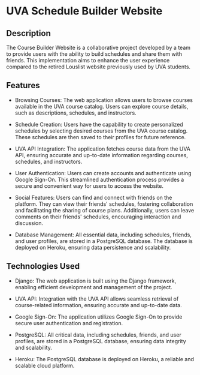 # UVA Schedule Builder Website

## Description

The Course Builder Website is a collaborative project developed by a team to provide users with the ability to build schedules and share them with friends. This implementation aims to enhance the user experience compared to the retired Louslist website previously used by UVA students.

## Features

- Browsing Courses: The web application allows users to browse courses available in the UVA course catalog. Users can explore course details, such as descriptions, schedules, and instructors.

- Schedule Creation: Users have the capability to create personalized schedules by selecting desired courses from the UVA course catalog. These schedules are then saved to their profiles for future reference.

- UVA API Integration: The application fetches course data from the UVA API, ensuring accurate and up-to-date information regarding courses, schedules, and instructors.

- User Authentication: Users can create accounts and authenticate using Google Sign-On. This streamlined authentication process provides a secure and convenient way for users to access the website.

- Social Features: Users can find and connect with friends on the platform. They can view their friends' schedules, fostering collaboration and facilitating the sharing of course plans. Additionally, users can leave comments on their friends' schedules, encouraging interaction and discussion.

- Database Management: All essential data, including schedules, friends, and user profiles, are stored in a PostgreSQL database. The database is deployed on Heroku, ensuring data persistence and scalability.

## Technologies Used

- Django: The web application is built using the Django framework, enabling efficient development and management of the project.

- UVA API: Integration with the UVA API allows seamless retrieval of course-related information, ensuring accurate and up-to-date data.

- Google Sign-On: The application utilizes Google Sign-On to provide secure user authentication and registration.

- PostgreSQL: All critical data, including schedules, friends, and user profiles, are stored in a PostgreSQL database, ensuring data integrity and scalability.

- Heroku: The PostgreSQL database is deployed on Heroku, a reliable and scalable cloud platform.
